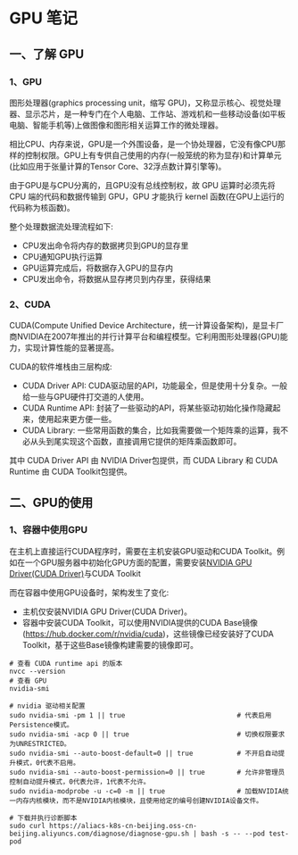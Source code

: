# GPU 笔记

## 一、了解 GPU

### 1、GPU

图形处理器(graphics processing unit，缩写 GPU)，又称显示核心、视觉处理器、显示芯片，是一种专门在个人电脑、工作站、游戏机和一些移动设备(如平板电脑、智能手机等)上做图像和图形相关运算工作的微处理器。

相比CPU、内存来说，GPU是一个外围设备，是一个协处理器，它没有像CPU那样的控制权限。GPU上有专供自己使用的内存(一般笼统的称为显存)和计算单元(比如应用于张量计算的Tensor Core、32浮点数计算引擎等)。

由于GPU是与CPU分离的，且GPU没有总线控制权，故 GPU 运算时必须先将 CPU 端的代码和数据传输到 GPU，GPU 才能执行 kernel 函数(在GPU上运行的代码称为核函数)。

整个处理数据流处理流程如下: 
- CPU发出命令将内存的数据拷贝到GPU的显存里
- CPU通知GPU执行运算
- GPU运算完成后，将数据存入GPU的显存内
- CPU发出命令，将数据从显存拷贝到内存里，获得结果

### 2、CUDA

CUDA(Compute Unified Device Architecture，统一计算设备架构)，是显卡厂商NVIDIA在2007年推出的并行计算平台和编程模型。它利用图形处理器(GPU)能力，实现计算性能的显著提高。

CUDA的软件堆栈由三层构成: 
- CUDA Driver API: CUDA驱动层的API，功能最全，但是使用十分复杂。一般给一些与GPU硬件打交道的人使用。
- CUDA Runtime API: 封装了一些驱动的API，将某些驱动初始化操作隐藏起来，使用起来更方便一些。
- CUDA Library: 一些常用函数的集合，比如我需要做一个矩阵乘的运算，我不必从头到尾实现这个函数，直接调用它提供的矩阵乘函数即可。

其中 CUDA Driver API 由 NVIDIA Driver包提供，而 CUDA Library 和 CUDA Runtime 由 CUDA Toolkit包提供。


## 二、GPU的使用

### 1、容器中使用GPU
在主机上直接运行CUDA程序时，需要在主机安装GPU驱动和CUDA Toolkit。例如在一个GPU服务器中初始化GPU方面的配置，需要安装[NVIDIA GPU Driver(CUDA Driver)](https://www.nvidia.com/download/index.aspx)与CUDA Toolkit

而在容器中使用GPU设备时，架构发生了变化: 
- 主机仅安装NVIDIA GPU Driver(CUDA Driver)。
- 容器中安装CUDA Toolkit，可以使用NVIDIA提供的CUDA Base镜像(https://hub.docker.com/r/nvidia/cuda)，这些镜像已经安装好了CUDA Toolkit，基于这些Base镜像构建需要的镜像即可。
```shell
# 查看 CUDA runtime api 的版本
nvcc --version
# 查看 GPU
nvidia-smi

# nvidia 驱动相关配置
sudo nvidia-smi -pm 1 || true                            # 代表启用Persistence模式。
sudo nvidia-smi -acp 0 || true                           # 切换权限要求为UNRESTRICTED。
sudo nvidia-smi --auto-boost-default=0 || true           # 不开启自动提升模式，0代表不启用。
sudo nvidia-smi --auto-boost-permission=0 || true        # 允许非管理员控制自动提升模式，0代表允许，1代表不允许。
sudo nvidia-modprobe -u -c=0 -m || true                  # 加载NVIDIA统一内存内核模块，而不是NVIDIA内核模块，且使用给定的编号创建NVIDIA设备文件。

# 下载并执行诊断脚本
sudo curl https://aliacs-k8s-cn-beijing.oss-cn-beijing.aliyuncs.com/diagnose/diagnose-gpu.sh | bash -s -- --pod test-pod
```